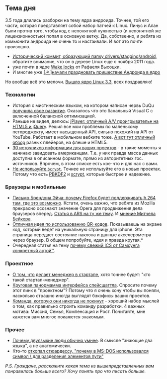 ## Тема дня
3.5 года длились разборки на тему ядра андроида. Точнее, той его части, которая представляет собой набор патчей к Linux. Линус и Алан были против того, чтобы код с непонятной нужностью (и непонятной же лицензионностью) попал в основную ветку. Да, собственно, и ребята из комьюнити андроида не очень то и настаивали. И вот это почти произошло.

* [Исторический коммит, образующий папку drivers/stagging/android](http://git.kernel.org/?p=linux/kernel/git/torvalds/linux-2.6.git;a=commitdiff;h=355b0502f6efea0ff9492753888772c96972d2a3), обратите внимание, что он в дереве Linux еще с ноября 2011 года.
* уже почти в ядре [Wake locks](https://lkml.org/lkml/2012/2/6/518) от Рафаеля Высоцки.
* И многие уже [[☭ ]начали праздновать пришествие Андроида в ядро](http://habrahabr.ru/post/140269/)

Но вообще всё это мелочи. [Вышло ядро Linux 3.3](https://lkml.org/lkml/2012/3/18/132), всех поздравляю!

### Технологии
* История с мистическим языком, на котором написан червь DuQu [получила свое развитие](http://www.wired.com/threatlevel/2012/03/duqu-mystery-language-solved/). Оказалось что это банальный Visual C с включенной балансной оптимизацией.
* Раньше не видел, делюсь: [jPlayer: отличный A/V проигрывательн на HTML5 и jQuery](http://www.jplayer.org/). Решил все мои проблемы по маленькому петпроджекту, имеет насыщенный API, сильно похожий на API от YouTube. Работает в мобильном вебките тоже. [А вот тут отличный обзор](http://devstand.com/design/flash-vs-html5-video-players/) разных плейеров, на флеше и HTML5.
* [30 источников информации для ваших проектов](http://flowingdata.com/2009/10/01/30-resources-to-find-the-data-you-need/) - в такие моменты я начинаю завидовать американцам. Т.е. у них правда масса данных доступна в описанном формате, прямо из авторитетных гос. источников. Впрочем, в этом списке есть кое-что и для нас с вами.
* [Не используйте `bcrypt`](http://www.unlimitednovelty.com/2012/03/dont-use-bcrypt.html). Точнее не используйте его в новых проектах. Потому что есть [PBKDF2](http://en.wikipedia.org/wiki/PBKDF2) и [scrypt](http://www.tarsnap.com/scrypt.html), которые быстрее и надежнее.

### Браузеры и мобильные
* [Письмо Брендона Эйча: почему Firefox будет поддерживать h.264 там, где это возможно](http://hacks.mozilla.org/2012/03/video-mobile-and-the-open-web/). Кстати, очень важно, что ребята из Mozilla прекрасно осознают значение Opera для продвижения дела браузеров вперед. [Статья в ARS на ту же тему](http://arstechnica.com/business/news/2012/03/mozilla-firefox-needs-h264-support-to-survive-shift-to-mobile.ars). И [мнение Митчела Бейкера](http://blog.lizardwrangler.com/2012/03/18/video-user-experience-and-our-mission/1234/).
* [Отличная идея по использованию QR-кодов](http://www.webdigi.co.uk/fun/space/). Показываешь на экране код, который ведет на уникальную страницу для iphone. Эта страница передает состояние наклона и данные акселерометра через браузер. В общем попробуйте, идея и правда крутая.*
* Очередная статья на тему [почему свежий ICS от Самсунга конкретный ацтой™](http://www.osnews.com/story/25694/CyanogenMod_9_alpha_puts_Samsung_to_shame).

### Проектное
* [О том, что делает менеджер в стартапе](http://swombat.com/2012/3/19/startup-skill-set-management), хотя точнее будет: "кто такой стартап-менеджер".
* [Круговая панормамма интерфейса спейсшаттла](http://360vr.com/2011/06/22-discovery-flight-deck-opf_6236/index.html). Спросите почему этот линк в "проектном"? Потому что я очень хочу чтобы вы поняли, насколько страшно иногда выглядят бэкофисы ваших проектов.
* [Команда, которую они никогда не покинут](http://www.kevgibbs.com/2012/03/Build-a-team-they-ll-never-leave-the-4-things-that-matter) - хороший набор мыслей о том, как правильно строить команду разработки. 4 важных мотива: Миссия, Семья, Компенсация и Рост. Почитайте, мне кажется вам многое покажется знакомым.

### Прочее
* [Почему двуязыкие люди обычно умнее](http://www.nytimes.com/2012/03/18/opinion/sunday/the-benefits-of-bilingualism.html?_r=1). В смысле "знающие два языка", а не анатомически.
* Кто-то [откопал стюардессу, "почему в MS-DOS использовался символ \ для разделения элементов пути"](http://blogs.msdn.com/b/larryosterman/archive/2005/06/24/432386.aspx)

*P.S. Граждане, расскажите какая тема из вышепредставленных вам понравилась больше всего? Хочу понять про что писать больше.*